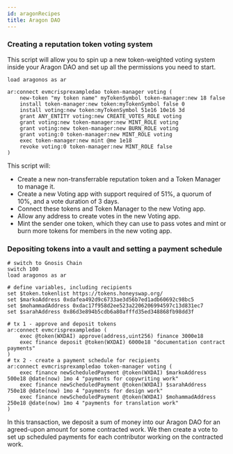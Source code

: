 ```yaml
---
id: aragonRecipes
title: Aragon DAO
---
```


### Creating a reputation token voting system
This script will allow you to spin up a new token-weighted voting system inside your Aragon DAO and set up all the permissions you need to start.
```
load aragonos as ar

ar:connect evmcrisprexampledao token-manager voting (
    new-token "my token name" myTokenSymbol token-manager:new 18 false
    install token-manager:new token:myTokenSymbol false 0
    install voting:new token:myTokenSymbol 51e16 10e16 3d
    grant ANY_ENTITY voting:new CREATE_VOTES_ROLE voting
    grant voting:new token-manager:new MINT_ROLE voting
    grant voting:new token-manager:new BURN_ROLE voting
    grant voting:0 token-manager:new MINT_ROLE voting
    exec token-manager:new mint @me 1e18
    revoke voting:0 token-manager:new MINT_ROLE false 
)
```
This script will:
* Create a new non-transferrable reputation token and a Token Manager to manage it.
* Create a new Voting app with support required of 51%, a quorum of 10%, and a vote duration of 3 days.
* Connect these tokens and Token Manager to the new Voting app.
* Allow any address to create votes in the new Voting app.
* Mint the sender one token, which they can use to pass votes and mint or burn more tokens for members in the new voting app.

### Depositing tokens into a vault and setting a payment schedule

```
# switch to Gnosis Chain
switch 100
load aragonos as ar

# define variables, including recipients
set $token.tokenlist https://tokens.honeyswap.org/
set $markoAddress 0xdafea492d9c6733ae3d56b7ed1adb60692c98bc5
set $mohammadAddress 0xdac17f958d2ee523a2206206994597c13d831ec7
set $sarahAddress 0x86d3e894b5cdb6a80afffd35ed348868fb98dd3f

# tx 1 - approve and deposit tokens
ar:connect evmcrisprexampledao (
    exec @token(WXDAI) approve(address,uint256) finance 3000e18
    exec finance deposit @token(WXDAI) 6000e18 "documentation contract payments"
)
# tx 2 - create a payment schedule for recipients
ar:connect evmcrisprexampledao token-manager voting (
    exec finance newScheduledPayment @token(WXDAI) $markoAddress 500e18 @date(now) 1mo 4 "payments for copywriting work"
    exec finance newScheduledPayment @token(WXDAI) $sarahAddress 750e18 @date(now) 1mo 4 "payments for design work"
    exec finance newScheduledPayment @token(WXDAI) $mohammadAddress 250e18 @date(now) 1mo 4 "payments for translation work"
)
```
In this transaction, we deposit a sum of money into our Aragon DAO for an agreed-upon amount for some contracted work. We then create a vote to set up scheduled payments for each contributor working on the contracted work.
